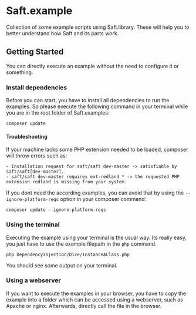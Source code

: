 # Saft.example

Collection of some example scripts using Saft.library. These will help you to better understand how Saft and
its parts work.

## Getting Started

You can directly execute an example without the need to configure it or something.

### Install dependencies

Before you can start, you have to install all dependencies to run the examples. So please execute the following
command in your terminal while you are in the root folder of Saft.examples:

```
composer update
```

#### Troubleshooting

If your machine lacks some PHP extension needed to be loaded, composer will throw errors such as:

```
- Installation request for saft/saft dev-master -> satisfiable by saft/saft[dev-master].
- saft/saft dev-master requires ext-redland * -> the requested PHP extension redland is missing from your system.
```

If you dont need the according examples, you can avoid that by using the `--ignore-platform-reqs` option
in your composer command:

```
composer update --ignore-platform-reqs
```

### Using the terminal

Executing the example using your terminal is the usual way. Its really easy, you just have to use the example
filepath in the `php` command.

```
php DependencyInjection/Dice/InstanceAClass.php
```

You should see some output on your terminal.

### Using a webserver

If you want to execute the examples in your browser, you have to copy the example into a folder which can be
accessed using a webserver, such as Apache or nginx. Afterwards, directly call the file in the browser.
